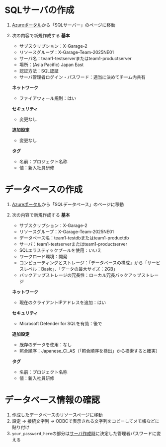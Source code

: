 # SQLサーバの作成
1. [Azureポータル](https://portal.azure.com/)から「SQLサーバー」のページに移動
<a id="server_setting"></a>
2. 次の内容で新規作成する
   **基本**
   - サブスクリプション：X-Garage-2
   - リソースグループ：X-Garage-Team-2025NE01
   - サーバ名：team1-testserverまたはteam1-productserver
   - 場所：(Asia Pacific) Japan East
   - 認証方法：SQL認証
   - サーバ管理者ログイン・パスワード：適当に決めてチーム内共有

   **ネットワーク**
   - ファイアウォール規則：はい

   **セキュリティ**
   - 変更なし

   **追加設定**
   - 変更なし

   **タグ**
   - 名前：プロジェクト名称
   - 値：新入社員研修

# データベースの作成
1. [Azureポータル](https://portal.azure.com/)から「SQLデータベース」のページに移動
2. 次の内容で新規作成する
   **基本**
   - サブスクリプション：X-Garage-2
   - リソースグループ：X-Garage-Team-2025NE01
   - データベース名：team1-testdbまたはteam1-productdb
   - サーバ：team1-testserverまたはteam1-productserver
   - SQLエラスティックプールを使用：いいえ
   - ワークロード環境：開発
   - コンピューティングとストレージ：「データベースの構成」から「サービスレベル：Basic」、「データの最大サイズ：2GB」
   - バックアップストレージの冗長性：ローカル冗長バックアップストレージ

   **ネットワーク**
   - 現在のクライアントIPアドレスを追加：はい

   **セキュリティ**
   - Microsoft Defender for SQLを有効：後で

   **追加設定**
   - 既存のデータを使用：なし
   - 照合順序：Japanese_CI_AS（「照合順序を検出」から検索すると確実）

   **タグ**
   - 名前：プロジェクト名称
   - 値：新入社員研修

<a id="get_db_string"></a>
# データベース情報の確認
1. 作成したデータベースのリソースページに移動
2. 設定 -> 接続文字列 -> ODBCで表示される文字列をコピーしてメモ帳などに貼り付け
3. `your_password_here`の部分は[サーバ作成時](#server_setting)に決定した管理者パスワードに変える
